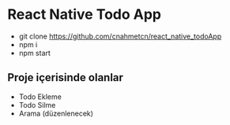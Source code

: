# React Native Todo App

- git clone https://github.com/cnahmetcn/react_native_todoApp
- npm i
- npm start

## Proje içerisinde olanlar

- Todo Ekleme
- Todo Silme
- Arama (düzenlenecek)